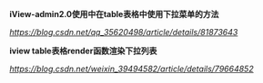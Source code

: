 **iView-admin2.0使用中在table表格中使用下拉菜单的方法**

*https://blog.csdn.net/qq_35620498/article/details/81873643*



**iview table表格render函数渲染下拉列表**

*https://blog.csdn.net/weixin_39494582/article/details/79664852*

